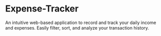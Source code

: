 # Expense-Tracker
An intuitive web-based application to record and track your daily income and expenses. Easily filter, sort, and analyze your transaction history.
